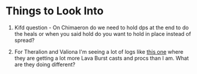 # Things to Look Into

1. Kifd question - On Chimaeron do we need to hold dps at the end to do the heals or when you said hold do you want to hold in place instead of spread?

1. For Theralion and Valiona I'm seeing a lot of logs like [this one](https://classic.warcraftlogs.com/reports/TMy6wt1BKm84xL3N#fight=32&type=damage-done&source=16) where they are getting a lot more Lava Burst casts and procs than I am. What are they doing different?
